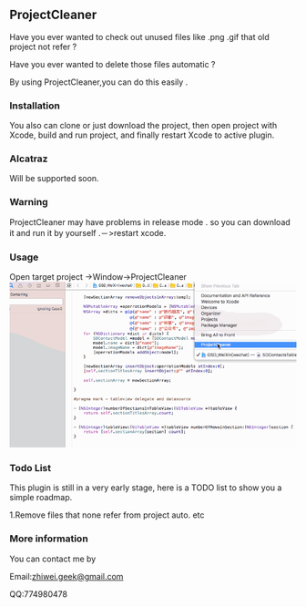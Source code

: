 ## ProjectCleaner

Have you ever wanted to check out unused files like .png .gif that old project not refer ?

Have you ever wanted to delete those files automatic ?

By using ProjectCleaner,you can do this easily .


### Installation

You also can clone or just download the project, then open project with Xcode, 
build and run project, and finally restart Xcode to active plugin.

### Alcatraz

Will be supported soon.

### Warning

ProjectCleaner may have problems in release mode . so you can download it and run it by yourself .－>restart xcode.

### Usage

Open target project ->Window->ProjectCleaner
![](https://github.com/Lobster-King/ProjectCleaner/blob/master/ProjectCleaner/search_usage.gif)

### Todo List
This plugin is still in a very early stage, here is a TODO list to show you a simple roadmap.

1.Remove files that none refer from project auto.
etc

### More information
You can contact me by

Email:zhiwei.geek@gmail.com

QQ:774980478
